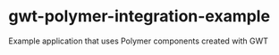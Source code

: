 # gwt-polymer-integration-example
Example application that uses Polymer components created with GWT

